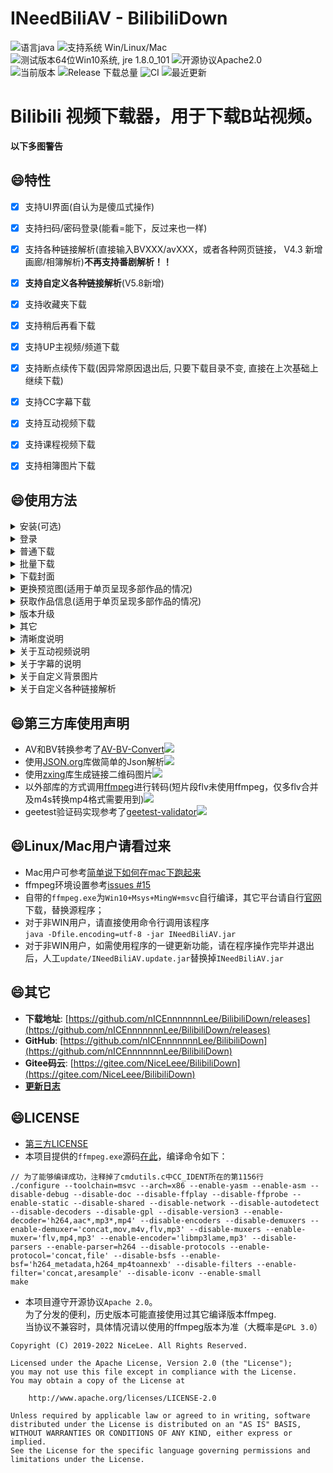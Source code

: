 # INeedBiliAV - BilibiliDown
![语言java](https://img.shields.io/badge/Require-java-green.svg)
![支持系统 Win/Linux/Mac](https://img.shields.io/badge/Platform-%20win%20|%20linux%20|%20mac-lightgrey.svg)
![测试版本64位Win10系统, jre 1.8.0_101](https://img.shields.io/badge/TestPass-Win10%20x64__java__1.8.0__101-green.svg)
![开源协议Apache2.0](https://img.shields.io/badge/license-apache--2.0-green.svg)  
![当前版本](https://img.shields.io/github/release/nICEnnnnnnnLee/BilibiliDown.svg?style=flat-square)
![Release 下载总量](https://img.shields.io/github/downloads/nICEnnnnnnnLee/BilibiliDown/total.svg?style=flat-square)
![CI](https://github.com/nICEnnnnnnnLee/BilibiliDown/workflows/CI/badge.svg)
![最近更新](https://img.shields.io/github/last-commit/nICEnnnnnnnLee/BilibiliDown.svg?style=flat-square&color=FF9900)

Bilibili 视频下载器，用于下载B站视频。  
===============================
**以下多图警告**

## :smile:特性  
- [x] 支持UI界面(自认为是傻瓜式操作)  
- [x] 支持扫码/密码登录(能看=能下，反过来也一样)  
- [x] 支持各种链接解析(直接输入BVXXX/avXXX，或者各种网页链接， V4.3 新增画廊/相簿解析)**不再支持番剧解析！！**
- [x] **支持自定义各种链接解析**(V5.8新增)
- [x] 支持收藏夹下载  
- [x] 支持稍后再看下载  
- [x] 支持UP主视频/频道下载  
- [x] 支持断点续传下载(因异常原因退出后, 只要下载目录不变, 直接在上次基础上继续下载)
- [x] 支持CC字幕下载  
- [x] 支持互动视频下载  
- [x] 支持课程视频下载  
- [x] 支持相簿图片下载
   

## :smile:使用方法
<details>
<summary>安装(可选)</summary>


其实这是一款绿色软件，安装只是创建了一个快捷方式。。。  
![](https://cdn.jsdelivr.net/gh/nICEnnnnnnnLee/BilibiliDown@master/release/preview/install.gif)  
</details>


<details>
<summary>登录</summary>


+ 扫码登录(默认)  
点击主界面右上角登录按钮，在手机端使用哔哩哔哩app扫描弹出的二维码  
![](https://cdn.jsdelivr.net/gh/nICEnnnnnnnLee/BilibiliDown@master/release/preview/login.gif)   

+ 用户名密码登录
    + 菜单`操作` -> `登录相关` -> `用户名密码登录`    
    + 在`bilibili.user.login=pwd`的情况下，点击主界面右上角登录按钮  
    
+ 短信认证登录
    + 菜单`操作` -> `登录相关` -> `短信认证登录`    
    + 在`bilibili.user.login=sms`的情况下，点击主界面右上角登录按钮  

</details>

<details>
<summary>普通下载</summary>



![](https://cdn.jsdelivr.net/gh/nICEnnnnnnnLee/BilibiliDown@master/release/preview/download.gif)  
</details>

<details>
<summary>批量下载</summary>


<details>
<summary>下载单个标签页全部视频</summary>


+ `单击标签` -> `选择优先清晰度` -> `点击批量下载`  
+ `右键单击标签` -> `批量下载此标签`  
    + 默认优先清晰度为`1080P`, 有需要请修改`bilibili.tab.download.qn`
</details>
<details>
<summary>下载全部标签页的全部视频</summary>


+ 右上角菜单栏`操作` -> `批量下载Tab页`  
    + 优先清晰度(仅适用于菜单栏操作)： 右上角菜单栏`配置` -> `优先清晰度`
    + 默认优先清晰度为`1080P`, 有需要请修改`bilibili.menu.download.qn`
+ `右键单击标签` -> `批量下载全部标签`  
    + 默认优先清晰度为`1080P`, 有需要请修改`bilibili.tab.download.qn`
</details>
</details>

<details>
<summary>下载封面</summary>


单击封面图片获取URL。  
![](https://cdn.jsdelivr.net/gh/nICEnnnnnnnLee/BilibiliDown@master/release/preview/ClickPicToGetUrl.gif)  
</details>

<details>
<summary>更换预览图(适用于单页呈现多部作品的情况)</summary>


长按作品文字，然后对应预览图会更新(网络原因可能会有卡顿，正常)。  
![](https://cdn.jsdelivr.net/gh/nICEnnnnnnnLee/BilibiliDown@master/release/preview/LongClickToChangePreview.gif)  
</details>

<details>
<summary>获取作品信息(适用于单页呈现多部作品的情况)</summary>


双击作品文字，然后文本 + `avId`将会复制到剪贴板。  
![](https://cdn.jsdelivr.net/gh/nICEnnnnnnnLee/BilibiliDown@master/release/preview/doubleClick2CopyClipInfo.gif)  
</details>

<details>
<summary>版本升级</summary>


`关于` -> `更新版本`。(最近版本比较多，省得麻烦😳 目前只是人工触发版本检查。  
不是WINDOWS的话需要人工`update/INeedBiliAV.update.jar`替换掉`INeedBiliAV.jar`( ╯□╰ )   
![](https://cdn.jsdelivr.net/gh/nICEnnnnnnnLee/BilibiliDown@master/release/preview/AutoUpdate.gif)  
</details>
<details>
<summary>其它</summary>


* 关闭作品信息页面
    * 双击Tab标签（单击Tab标签为切换焦点）  
* 复制作品信息
    * 在作品Tab页单击想要复制的目标文字   
* ~~修改优先下载的视频格式~~[V4.6取消]
* 批量重命名
    * 找到下载目录中的`rename.bat`，双击它(`V3.1`增加自定义重命名，且支持下载完自动改名)   
* 卸载 
    * 找到下载目录中的```unistall.bat```，双击它(仅仅只是删除了文件夹)   
* 设置代理
    * 在```config/app.config```中配置相应代理类型的地址和端口    
* 修改其它配置
    * ```config/app.config```即可，详见文件见备注  
* 更多问题请见[Wiki](https://github.com/nICEnnnnnnnLee/BilibiliDown/wiki)
</details>

<details>
<summary>清晰度说明</summary>

当因权限不足，或视频不存在该清晰度时，将返回不大于该qn值的合法最大qn值对应的清晰度。(FLV格式另有例外，请看下面的示例)
  
| 清晰度  | qn值 |
| ------------- | ------------- |
| 8K  | 127 |
| HDR  | 125 |
| 4K  | 120 |
| 1080P60  | 116 |
| 1080P+  | 112 |
| 1080P  | 80 |
| 720P60  | 74 |
| 720P  | 64 |
| 480P  | 32 |
| 360P  | 16 |
* 举例
```
https://www.bilibili.com/video/av39405510
"accept_description": ["高清 1080P60", "高清 720P60", "高清 1080P", "高清 720P", "清晰 480P", "流畅 360P"],
"accept_quality": [116, 74, 80, 64, 32, 16]

https://www.bilibili.com/bangumi/play/ep116157/
"accept_description": ["高清 1080P+", "高清 1080P", "高清 720P", "清晰 480P", "流畅 360P"],
"accept_quality": [112, 80, 64, 32, 16]
```
* 举例，假设某av存在1080P+/1080P/720P/480P/360P，1080P+/1080P 需要大会员才能观看，720P需要登录才能观看。  
    * 无cookie 发起 ```1080P+``` 请求 =====>  得到```480P```链接  
    * 普通cookie 发起 ```1080P+``` 请求 =====>  得到```720P```链接  
    * 大会员cookie 发起 ```1080P+``` 请求 =====>  得到```1080P+```链接  
    * 大会员cookie 发起 ```720P60``` 请求 =====>  得到```720P```链接  
    
* 举例，假设某av存在4K/1080P/720P/480P/360P   
    * 大会员cookie 发起 ```8K``` **FLV**请求 =====>  得到```1080P```链接  
    * 大会员cookie 发起 ```8K``` **M4S**请求 =====>  得到```4K```链接  
    * 大会员cookie 发起 ```4K``` 请求 =====>  得到```4K```链接  
    * 大会员cookie 发起 ```1080P``` 请求 =====>  得到```1080P```链接  
    * 大会员cookie 发起 ```720P60``` 请求 =====>  得到```720P```链接  
</details>

<details>
<summary>关于互动视频说明</summary>

+ 仅支持单个互动视频下载。  
  当从收藏夹/UP主链接查询时，仅下载互动视频的首片段。  

+ 输入互动视频av号查询时，将会罗列所有世界线的全部视频片段，同时也支持这些片段的下载。  
片段title名称规则为：  
`i.j-上次做出的选择`   
其中，i为第i条世界线；j为世界线的第j+1个视频  

+ 举例 av64006660
```
【互动式视频】史蒂夫的故事，你决定Steve的命运《我的世界》
该互动视频包含5个片段：
    pn0-起始
    pn1-0.1-A 造个木剑防御怪物
    pn2-1.1-B 造个木镐开始挖矿_2.1-B 造个木镐开始挖矿
    pn3-1.2-A 先造个庇护所
    pn4-2.2-B 先种树再造房

以上有3条世界线，观看顺序为：  
    世界线0： pn0 -> pn1
    世界线1： pn0 -> pn2 -> pn3
    世界线2： pn0 -> pn2 -> pn4
```
</details>

<details>
<summary>关于字幕的说明</summary>

+ 本程序的逻辑认为字幕是一种特别清晰度的视频，而基于程序**不会同时下载同一视频的不同清晰度的链接的Feature**，  
    + 当下载面板存在视频任务时，其对应的字幕下载任务不会被发起
    + 当下载面板存在字幕任务时，其对应的视频下载任务不会被发起
    + 如有需要，请在下载面板删除对应任务后再继续尝试
+ 如果存在多语种，默认优先下载中文简体`zh-CN`  
+ 如有需要，可在`app.config`更改配置，如：    
```
bilibili.cc.lang = en-US
```  
+ 关于语言的配置，详见[此处](/release/wiki/langs.txt)  
</details>

<details>
<summary>关于自定义背景图片</summary>

+ 将`background.jpg`或`background.png`放在`config`文件夹下即可  
+ 推荐背景图[b站壁纸娘 - 22&33](https://h.bilibili.com/597708)  
+ 推荐背景图[唧唧看板娘——唧娜](https://blog.jixiaob.cn/?post=14)  
</details>

<details>
<summary>关于自定义各种链接解析</summary>

+ 一般来说，将各种实现的`xxxParser.java`放在`parsers`文件夹下即可  
+ 如果自定实现的类与已有的是相同名称，请确保它在已有的类之前加载。  
而为了实现这个，需要指定加载顺序，需要在`parsers`文件夹下创建配置`parsers.ini`。举例：   
```
假设你自定义实现了BVParser 和 B23Parser，其中B23Parser继承BVParser。  
如果先尝试加载B23Parser，那么它在加载时会搜寻其父类，于是会找到现有的BVParser。  
其结果是你自定义的BVParser没用了，自定义的B23Parser也可能因此而存在逻辑问题。  
解决方案是，在parsers文件夹下创建parsers.ini，将顺序指定，其内容为：
BVParser
B23Parser
```
</details>

## :smile:第三方库使用声明  
* AV和BV转换参考了[AV-BV-Convert](https://github.com/CCRcmcpe/AV-BV-Convert)[![](https://img.shields.io/badge/license-MIT-green.svg)](https://github.com/CCRcmcpe/AV-BV-Convert/blob/master/LICENSE)  
* 使用[JSON.org](https://github.com/stleary/JSON-java)库做简单的Json解析[![](https://img.shields.io/badge/license-MIT-green.svg)](https://github.com/stleary/JSON-java/blob/master/LICENSE)
* 使用[zxing](https://github.com/zxing/zxing)库生成链接二维码图片[![](https://img.shields.io/badge/license-Apache%202-green.svg)](https://raw.githubusercontent.com/zxing/zxing/master/LICENSE)  
* 以外部库的方式调用[ffmpeg](http://www.ffmpeg.org)进行转码(短片段flv未使用ffmpeg，仅多flv合并及m4s转换mp4格式需要用到)[![](https://img.shields.io/badge/license-depends-orange.svg)](http://www.ffmpeg.org/legal.html)  
* geetest验证码实现参考了[geetest-validator](https://github.com/kuresaru/geetest-validator)[![](https://img.shields.io/badge/license-unknown-gray.svg)](https://github.com/kuresaru/geetest-validator)

## :smile:Linux/Mac用户请看过来  
+ Mac用户可参考[简单说下如何在mac下跑起来](https://github.com/nICEnnnnnnnLee/BilibiliDown/issues/32)  
+ ffmpeg环境设置参考[issues #15](https://github.com/nICEnnnnnnnLee/BilibiliDown/issues/15#issuecomment-536194416)  
+ 自带的```ffmpeg.exe```为`Win10+Msys+MingW+msvc`自行编译，其它平台请自行[官网](http://www.ffmpeg.org/download.html)下载，替换源程序；  
+ 对于非WIN用户，请直接使用命令行调用该程序  
```java -Dfile.encoding=utf-8 -jar INeedBiliAV.jar```
+ 对于非WIN用户，如需使用程序的一键更新功能，请在程序操作完毕并退出后，人工`update/INeedBiliAV.update.jar`替换掉`INeedBiliAV.jar`

## :smile:其它  
* **下载地址**: [https://github.com/nICEnnnnnnnLee/BilibiliDown/releases](https://github.com/nICEnnnnnnnLee/BilibiliDown/releases)
* **GitHub**: [https://github.com/nICEnnnnnnnLee/BilibiliDown](https://github.com/nICEnnnnnnnLee/BilibiliDown)  
* **Gitee码云**: [https://gitee.com/NiceLeee/BilibiliDown](https://gitee.com/NiceLeee/BilibiliDown)  
* [**更新日志**](https://github.com/nICEnnnnnnnLee/BilibiliDown/blob/master/UPDATE.md)


## :smile:LICENSE  
+ [第三方LICENSE](https://github.com/nICEnnnnnnnLee/BilibiliDown/tree/master/release/LICENSE/third-party)  
+ 本项目提供的`ffmpeg.exe`源码[在此](https://gitee.com/NiceLeee/FFmpeg/)，编译命令如下：  
```
// 为了能够编译成功，注释掉了cmdutils.c中CC_IDENT所在的第1156行
./configure --toolchain=msvc --arch=x86 --enable-yasm --enable-asm --disable-debug --disable-doc --disable-ffplay --disable-ffprobe --enable-static --disable-shared --disable-network --disable-autodetect --disable-decoders --disable-gpl --disable-version3 --enable-decoder='h264,aac*,mp3*,mp4' --disable-encoders --disable-demuxers --enable-demuxer='concat,mov,m4v,flv,mp3' --disable-muxers --enable-muxer='flv,mp4,mp3' --enable-encoder='libmp3lame,mp3' --disable-parsers --enable-parser=h264 --disable-protocols --enable-protocol='concat,file' --disable-bsfs --enable-bsf='h264_metadata,h264_mp4toannexb' --disable-filters --enable-filter='concat,aresample' --disable-iconv --enable-small
make
```

+ 本项目遵守开源协议`Apache 2.0`。  
为了分发的便利，历史版本可能直接使用过其它编译版本ffmpeg.     
当协议不兼容时，具体情况请以使用的ffmpeg版本为准（大概率是`GPL 3.0`）  
```
Copyright (C) 2019-2022 NiceLee. All Rights Reserved.

Licensed under the Apache License, Version 2.0 (the "License");
you may not use this file except in compliance with the License.
You may obtain a copy of the License at

    http://www.apache.org/licenses/LICENSE-2.0

Unless required by applicable law or agreed to in writing, software
distributed under the License is distributed on an "AS IS" BASIS,
WITHOUT WARRANTIES OR CONDITIONS OF ANY KIND, either express or implied.
See the License for the specific language governing permissions and
limitations under the License.
```


